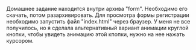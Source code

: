 Домашнее задание находится внутри архива "form".
Необходимо его скачать, потом разархивировать.
Для просмотра формы регистрации необходимо запустить файл "index.html" через браузер.
У меня не все получилось, но я сделала альтернативный вариант анимации круглой кнопки, чтобы увидеть анимацию этой кпопки, нужно на нее нажать курсором.
